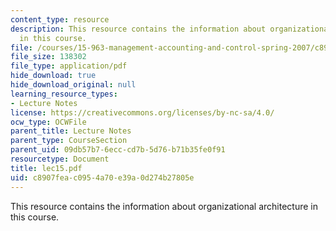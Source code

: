 ```yaml
---
content_type: resource
description: This resource contains the information about organizational architecture
  in this course.
file: /courses/15-963-management-accounting-and-control-spring-2007/c8907feac0954a70e39a0d274b27805e_lec15.pdf
file_size: 138302
file_type: application/pdf
hide_download: true
hide_download_original: null
learning_resource_types:
- Lecture Notes
license: https://creativecommons.org/licenses/by-nc-sa/4.0/
ocw_type: OCWFile
parent_title: Lecture Notes
parent_type: CourseSection
parent_uid: 09db57b7-6ecc-cd7b-5d76-b71b35fe0f91
resourcetype: Document
title: lec15.pdf
uid: c8907fea-c095-4a70-e39a-0d274b27805e
---
```

This resource contains the information about organizational architecture in this course.